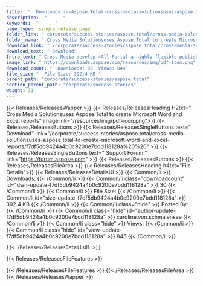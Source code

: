 ```yaml
---
title:  "  Downloads ---Aspose.Total-cross-media-solutionsuses-aspose.total-to-create-microsoft-word-and-excel-reports . " 
description:  "    . " 
keywords:  "    . " 
page_type:  single_release_page
folder_link: " corporate/success-stories/aspose.total/cross-media-solutionsuses-aspose.total-to-create-microsoft-word-and-excel-reports/"
folder_name: " Cross Media Solutionsuses Aspose.Total to create Microsoft Word and Excel reports"
download_link: " /corporate/success-stories/aspose.total/cross-media-solutionsuses-aspose.total-to-create-microsoft-word-and-excel-reports/f7df5db9424a4b0c9200e7bdd118128a"
download_text: " Download"
Intro_text: " Cross Media develop 4All-Portal a highly flexible publishing platform for crea..."
image_link: " https://downloads.aspose.com/resources/img/pdf-icon.png"
download_count: "  Downloads: 30  Views: 844"
file_size: "  File Size: 392.4 KB "
parent_path: "corporate/success-stories/aspose.total"
section_parent_path: "corporate/success-stories"
weight: 31 
---
```


{{< Releases/ReleasesWapper >}}
  {{< Releases/ReleasesHeading H2txt=" Cross Media Solutionsuses Aspose.Total to create Microsoft Word and Excel reports" imagelink="/resources/img/pdf-icon.png">}}
  {{< Releases/ReleasesButtons >}}
    {{< Releases/ReleasesSingleButtons text=" Download" link="/corporate/success-stories/aspose.total/cross-media-solutionsuses-aspose.total-to-create-microsoft-word-and-excel-reports/f7df5db9424a4b0c9200e7bdd118128a%20%20" >}}
    {{< Releases/ReleasesSingleButtons text=" Support Forum " link="https://forum.aspose.com" >}}
  {{< Releases/ReleasesButtons >}}
  {{< Releases/ReleasesFileArea >}}
    {{< Releases/ReleasesHeading h4txt="File Details">}}
    {{< Releases/ReleasesDetailsUl >}}
            {{< Common/li  >}} Downloads: {{< /Common/li >}} 
      {{< Common/li class="downloadcount" id="dwn-update-f7df5db9424a4b0c9200e7bdd118128a" >}} 30 {{< /Common/li >}} 
      {{< Common/li  >}} File Size: {{< /Common/li >}} 
      {{< Common/li id="size-update-f7df5db9424a4b0c9200e7bdd118128a" >}} 392.4 KB {{< /Common/li >}} 
      {{< Common/li  class="hide" >}} Posted By: {{< /Common/li >}} 
      {{< Common/li class="hide" id="author-update-f7df5db9424a4b0c9200e7bdd118128a" >}} caroline.von.schmalensee {{< /Common/li >}} 
      {{< Common/li class="hide"  >}} Views: {{< /Common/li >}} 
      {{< Common/li class="hide" id="view-update-f7df5db9424a4b0c9200e7bdd118128a" >}} 845 {{< /Common/li >}} 

    {{< /Releases/ReleasesDetailsUl >}}

  {{< Releases/ReleasesFileFeatures >}}
      
  {{< /Releases/ReleasesFileFeatures >}}
 {{< /Releases/ReleasesFileArea >}}
{{< /Releases/ReleasesWapper >}}


